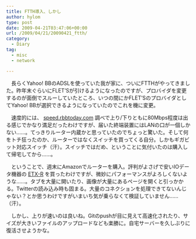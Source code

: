 ```yaml
---
title: FTTH導入、しかし
author: hylom
type: post
date: 2009-04-21T03:47:06+00:00
url: /2009/04/21/20090421_ftth/
category:
  - Diary
tag:
  - misc
  - network

---
```

　長らくYahoo! BBのADSLを使っていた我が家に、ついにFTTHがやってきました。昨年末ぐらいにFLET&#8217;Sが引けるようになったのですが、プロバイダを変更するのが面倒でスルーしていたところ、いつの間にかFLET&#8217;SのプロバイダとしてYahoo! BBが選択できるようになっていたのでこれを機に変更。

　速度的には、   [speed.rbbtoday.com][1] 調べで上り/下りともに80Mbps程度は出る感じでかなり満足だったわけですが、届いた終端装置にはLANの口が一個しかない……。てっきりルーター内蔵かと思っていたのでちょっと驚いた。そして何をトチ狂ったのか、ルーターではなくスイッチを買ってくる自分。しかもギガビット対応スイッチ（汗）。スイッチではだめ、ということに気付いたのは購入して帰宅してから……。

　ということで、週末にAmazonでルーターを購入。評判がよさげで安いIOデータ機器の   [ETX-R][2] を買ったわけですが、微妙にパフォーマンスがよろしくないような……。タブを大量に開いたり、画像が大量にあるページを開くと引っかかる。Twitterの読み込み時も固まる。大量のコネクションを処理できてないんじゃない？とか思うわけですがいまいち気が乗らなくて検証していません……（汗）。

　しかし、上りが速いのは良いね。Gitのpushが目に見えて高速化されたり、サイズが大きいファイルのアップロードなども楽勝に。自宅サーバーを久しぶりに復活させようかな。

 [1]: http://speed.rbbtoday.com/
 [2]: http://www.amazon.co.jp/dp/B000UKFCGW
